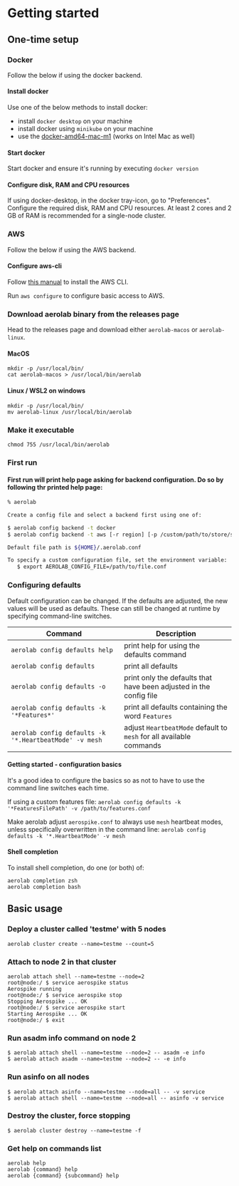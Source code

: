 # Getting started

## One-time setup

### Docker

Follow the below if using the docker backend.

#### Install docker

Use one of the below methods to install docker:

* install `docker desktop` on your machine
* install docker using `minikube` on your machine
* use the [docker-amd64-mac-m1](https://github.com/aerospike-community/docker-amd64-mac-m1) (works on Intel Mac as well)

#### Start docker

Start docker and ensure it's running by executing `docker version`

#### Configure disk, RAM and CPU resources

If using docker-desktop, in the docker tray-icon, go to "Preferences". Configure the required disk, RAM and CPU resources. At least 2 cores and 2 GB of RAM is recommended for a single-node cluster.

### AWS

Follow the below if using the AWS backend.

#### Configure aws-cli

Follow [this manual](https://docs.aws.amazon.com/cli/latest/userguide/getting-started-install.html) to install the AWS CLI.

Run `aws configure` to configure basic access to AWS.

### Download aerolab binary from the releases page

Head to the releases page and download either `aerolab-macos` or `aerolab-linux`.

#### MacOS

```
mkdir -p /usr/local/bin/
cat aerolab-macos > /usr/local/bin/aerolab
```

#### Linux / WSL2 on windows

```
mkdir -p /usr/local/bin/
mv aerolab-linux /usr/local/bin/aerolab
```

### Make it executable

```
chmod 755 /usr/local/bin/aerolab
```

### First run

#### First run will print help page asking for backend configuration. Do so by following thr printed help page:

```bash
% aerolab

Create a config file and select a backend first using one of:

$ aerolab config backend -t docker
$ aerolab config backend -t aws [-r region] [-p /custom/path/to/store/ssh/keys/in/]

Default file path is ${HOME}/.aerolab.conf

To specify a custom configuration file, set the environment variable:
   $ export AEROLAB_CONFIG_FILE=/path/to/file.conf
```

### Configuring defaults

Default configuration can be changed. If the defaults are adjusted, the new values will be used as defaults. These can still be changed at runtime by specifying command-line switches.

Command | Description
--- | ---
`aerolab config defaults help` | print help for using the defaults command
`aerolab config defaults` | print all defaults
`aerolab config defaults -o` | print only the defaults that have been adjusted in the config file
`aerolab config defaults -k '*Features*'` | print all defaults containing the word `Features`
`aerolab config defaults -k '*.HeartbeatMode' -v mesh` | adjust `HeartbeatMode` default to `mesh` for all available commands

#### Getting started - configuration basics

It's a good idea to configure the basics so as not to have to use the command line switches each time.

If using a custom features file: `aerolab config defaults -k '*FeaturesFilePath' -v /path/to/features.conf`

Make aerolab adjust `aerospike.conf` to always use `mesh` heartbeat modes, unless specifically overwritten in the command line: `aerolab config defaults -k '*.HeartbeatMode' -v mesh`

#### Shell completion

To install shell completion, do one (or both) of:

```
aerolab completion zsh
aerolab completion bash
```

## Basic usage

### Deploy a cluster called 'testme' with 5 nodes
```
aerolab cluster create --name=testme --count=5
```

### Attach to node 2 in that cluster
```
aerolab attach shell --name=testme --node=2
root@node:/ $ service aerospike status
Aerospike running
root@node:/ $ service aerospike stop
Stopping Aerospike ... OK
root@node:/ $ service aerospike start
Starting Aerospike ... OK
root@node:/ $ exit
```

### Run asadm info command on node 2
```
$ aerolab attach shell --name=testme --node=2 -- asadm -e info
$ aerolab attach asadm --name=testme --node=2 -- -e info
```

### Run asinfo on all nodes
```
$ aerolab attach asinfo --name=testme --node=all -- -v service
$ aerolab attach shell --name=testme --node=all -- asinfo -v service
```

### Destroy the cluster, force stopping
```
$ aerolab cluster destroy --name=testme -f
```

### Get help on commands list

```
aerolab help
aerolab {command} help
aerolab {command} {subcommand} help
```
